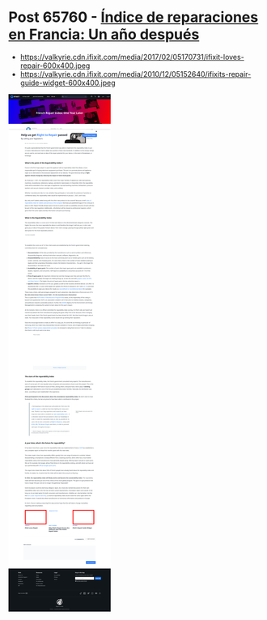 # Post 65760 - [Índice de reparaciones en Francia: Un año después](https://www.ifixit.com/News/65760/indice-de-reparaciones-en-francia-un-ano-despues)

- https://valkyrie.cdn.ifixit.com/media/2017/02/05170731/ifixit-loves-repair-600x400.jpeg
- https://valkyrie.cdn.ifixit.com/media/2010/12/05152640/ifixits-repair-guide-widget-600x400.jpeg

![screencap](screenshots/4b58c84d-7578-4f5e-9c3b-1cf5b0764fb8.png)
